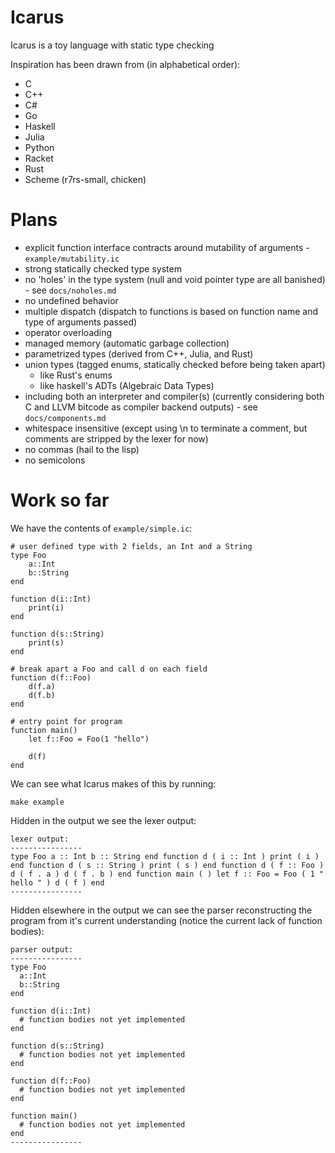 Icarus
======

Icarus is a toy language with static type checking

Inspiration has been drawn from (in alphabetical order):

* C
* C++
* C#
* Go
* Haskell
* Julia
* Python
* Racket
* Rust
* Scheme (r7rs-small, chicken)

Plans
=====

* explicit function interface contracts around mutability of arguments - `example/mutability.ic`
* strong statically checked type system
* no 'holes' in the type system (null and void pointer type are all banished) - see `docs/noholes.md`
* no undefined behavior
* multiple dispatch (dispatch to functions is based on function name and type of arguments passed)
* operator overloading
* managed memory (automatic garbage collection)
* parametrized types (derived from C++, Julia, and Rust)
* union types (tagged enums, statically checked before being taken apart)
    * like Rust's enums
    * like haskell's ADTs (Algebraic Data Types)
* including both an interpreter and compiler(s) (currently considering both C and LLVM bitcode as compiler backend outputs) - see `docs/components.md`
* whitespace insensitive (except using \n to terminate a comment, but comments are stripped by the lexer for now)
* no commas (hail to the lisp)
* no semicolons

Work so far
===========

We have the contents of `example/simple.ic`:

    # user defined type with 2 fields, an Int and a String
    type Foo
        a::Int
        b::String
    end

    function d(i::Int)
        print(i)
    end

    function d(s::String)
        print(s)
    end

    # break apart a Foo and call d on each field
    function d(f::Foo)
        d(f.a)
        d(f.b)
    end

    # entry point for program
    function main()
        let f::Foo = Foo(1 "hello")

        d(f)
    end

We can see what Icarus makes of this by running:

    make example

Hidden in the output we see the lexer output:

    lexer output:
    ----------------
    type Foo a :: Int b :: String end function d ( i :: Int ) print ( i ) end function d ( s :: String ) print ( s ) end function d ( f :: Foo ) d ( f . a ) d ( f . b ) end function main ( ) let f :: Foo = Foo ( 1 " hello " ) d ( f ) end 
    ----------------

Hidden elsewhere in the output we can see the parser reconstructing the program from it's current understanding (notice the current lack of function bodies):

    parser output:
    ----------------
    type Foo
      a::Int
      b::String
    end

    function d(i::Int)
      # function bodies not yet implemented
    end

    function d(s::String)
      # function bodies not yet implemented
    end

    function d(f::Foo)
      # function bodies not yet implemented
    end

    function main()
      # function bodies not yet implemented
    end
    ----------------


